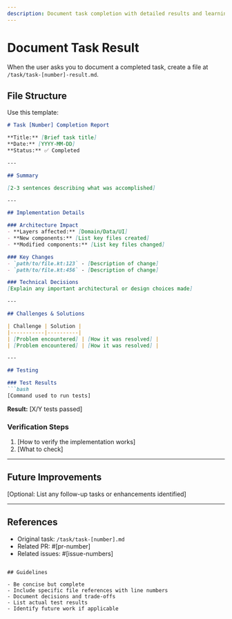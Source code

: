 ```yaml
---
description: Document task completion with detailed results and learnings
---
```


# Document Task Result

When the user asks you to document a completed task, create a file at `/task/task-[number]-result.md`.

## File Structure

Use this template:

```markdown
# Task [Number] Completion Report

**Title:** [Brief task title]
**Date:** [YYYY-MM-DD]
**Status:** ✅ Completed

---

## Summary

[2-3 sentences describing what was accomplished]

---

## Implementation Details

### Architecture Impact
- **Layers affected:** [Domain/Data/UI]
- **New components:** [List key files created]
- **Modified components:** [List key files changed]

### Key Changes
- `path/to/file.kt:123` - [Description of change]
- `path/to/file.kt:456` - [Description of change]

### Technical Decisions
[Explain any important architectural or design choices made]

---

## Challenges & Solutions

| Challenge | Solution |
|-----------|----------|
| [Problem encountered] | [How it was resolved] |
| [Problem encountered] | [How it was resolved] |

---

## Testing

### Test Results
```bash
[Command used to run tests]
```

**Result:** [X/Y tests passed]

### Verification Steps
1. [How to verify the implementation works]
2. [What to check]

---

## Future Improvements

[Optional: List any follow-up tasks or enhancements identified]

---

## References

- Original task: `/task/task-[number].md`
- Related PR: #[pr-number]
- Related issues: #[issue-numbers]
```

## Guidelines

- Be concise but complete
- Include specific file references with line numbers
- Document decisions and trade-offs
- List actual test results
- Identify future work if applicable
